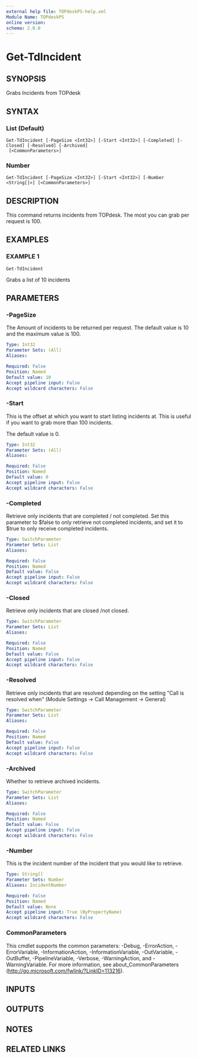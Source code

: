 ```yaml
---
external help file: TOPdeskPS-help.xml
Module Name: TOPdeskPS
online version:
schema: 2.0.0
---
```


# Get-TdIncident

## SYNOPSIS
Grabs Incidents from TOPdesk

## SYNTAX

### List (Default)
```
Get-TdIncident [-PageSize <Int32>] [-Start <Int32>] [-Completed] [-Closed] [-Resolved] [-Archived]
 [<CommonParameters>]
```

### Number
```
Get-TdIncident [-PageSize <Int32>] [-Start <Int32>] [-Number <String[]>] [<CommonParameters>]
```

## DESCRIPTION
This command returns incidents from TOPdesk.
The most you can grab per request is 100.

## EXAMPLES

### EXAMPLE 1
```
Get-TdIncident
```

Grabs a list of 10 incidents

## PARAMETERS

### -PageSize
The Amount of incidents to be returned per request.
The default value is 10 and the maximum value is 100.

```yaml
Type: Int32
Parameter Sets: (All)
Aliases:

Required: False
Position: Named
Default value: 10
Accept pipeline input: False
Accept wildcard characters: False
```

### -Start
This is the offset at which you want to start listing incidents at.
This is useful if you want to grab more than 100 incidents.

The default value is 0.

```yaml
Type: Int32
Parameter Sets: (All)
Aliases:

Required: False
Position: Named
Default value: 0
Accept pipeline input: False
Accept wildcard characters: False
```

### -Completed
Retrieve only incidents that are completed / not completed.
Set this parameter to $false to only retrieve not completed incidents, and set it to $true to only receive completed incidents.

```yaml
Type: SwitchParameter
Parameter Sets: List
Aliases:

Required: False
Position: Named
Default value: False
Accept pipeline input: False
Accept wildcard characters: False
```

### -Closed
Retrieve only incidents that are closed /not closed.

```yaml
Type: SwitchParameter
Parameter Sets: List
Aliases:

Required: False
Position: Named
Default value: False
Accept pipeline input: False
Accept wildcard characters: False
```

### -Resolved
Retrieve only incidents that are resolved depending on the setting "Call is resolved when" (Module Settings -\> Call Management -\> General)

```yaml
Type: SwitchParameter
Parameter Sets: List
Aliases:

Required: False
Position: Named
Default value: False
Accept pipeline input: False
Accept wildcard characters: False
```

### -Archived
Whether to retrieve archived incidents.

```yaml
Type: SwitchParameter
Parameter Sets: List
Aliases:

Required: False
Position: Named
Default value: False
Accept pipeline input: False
Accept wildcard characters: False
```

### -Number
This is the incident number of the incident that you would like to retrieve.

```yaml
Type: String[]
Parameter Sets: Number
Aliases: IncidentNumber

Required: False
Position: Named
Default value: None
Accept pipeline input: True (ByPropertyName)
Accept wildcard characters: False
```

### CommonParameters
This cmdlet supports the common parameters: -Debug, -ErrorAction, -ErrorVariable, -InformationAction, -InformationVariable, -OutVariable, -OutBuffer, -PipelineVariable, -Verbose, -WarningAction, and -WarningVariable.
For more information, see about_CommonParameters (http://go.microsoft.com/fwlink/?LinkID=113216).

## INPUTS

## OUTPUTS

## NOTES

## RELATED LINKS

